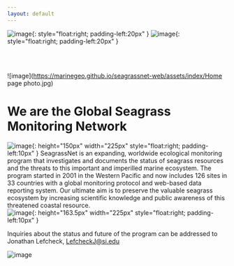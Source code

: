 ```yaml
---
layout: default
---	
```


![image](https://marinegeo.github.io/seagrassnet-web/assets/Logomark_MarineGEO_RGB_resized.png){: style="float:right; padding-left:20px" }
![image](https://marinegeo.github.io/seagrassnet-web/assets/SI_logo_resized.png){: style="float:right; padding-left:20px" }
  
<br/>
<br/>

![image](https://marinegeo.github.io/seagrassnet-web/assets/index/Home page photo.jpg)

# We are the Global Seagrass Monitoring Network

![image](https://marinegeo.github.io/seagrassnet-web/assets/index/pic8.jpg){: height="150px" width="225px" style="float:right; padding-left:10px" }
SeagrassNet is an expanding, worldwide ecological monitoring program that investigates and documents the status of seagrass resources and the threats to this important and imperilled marine ecosystem. The program started in 2001 in the Western Pacific and now includes 126 sites in 33 countries with a global monitoring protocol and web-based data reporting system. Our ultimate aim is to preserve the valuable seagrass ecosystem by increasing scientific knowledge and public awareness of this threatened coastal resource.  
![image](https://marinegeo.github.io/seagrassnet-web/assets/index/pic22_0.jpg){: height="163.5px" width="225px" style="float:right; padding-left:10px" }

Inquiries about the status and future of the program can be addressed to Jonathan Lefcheck, LefcheckJ@si.edu

![image](https://marinegeo.github.io/seagrassnet-web/assets/index/logo.png)

